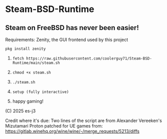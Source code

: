 # Steam-BSD-Runtime

## Steam on FreeBSD has never been easier!

Requirements: Zenity, the GUI frontend used by this project

```pkg install zenity```

1. ```fetch https://raw.githubusercontent.com/coolerguy71/Steam-BSD-Runtime/main/steam.sh```

2. ```chmod +x steam.sh```

3. ```./steam.sh```

4. ```setup (fully interactive)```

5. happy gaming!

(C) 2025 es-j3

Credit where it's due:
Two lines of the script are from Alexander Vereeken's Mizutamari
Proton patched for UE games from: https://gitlab.winehq.org/wine/wine/-/merge_requests/5213/diffs
